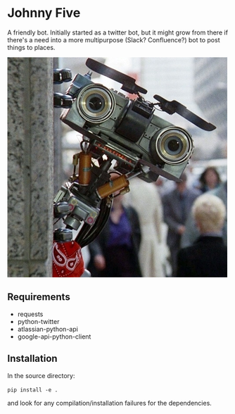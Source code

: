 # Johnny Five

A friendly bot.  Initially started as a twitter bot, but it might grow
from there if there's a need into a more multipurpose (Slack? Confluence?) bot
to post things to places.

![johnnyfive](https://github.com/LowellObservatory/JohnnyFive/blob/master/images/johnnyfive.jpg)

## Requirements

- requests
- python-twitter
- atlassian-python-api
- google-api-python-client

## Installation

In the source directory:

```pip install -e .```

and look for any compilation/installation failures for the dependencies.